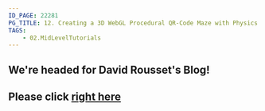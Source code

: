 ```yaml
---
ID_PAGE: 22281
PG_TITLE: 12. Creating a 3D WebGL Procedural QR-Code Maze with Physics
TAGS:
    - 02.MidLevelTutorials
---
```

## We're headed for David Rousset's Blog!

## Please click [right here](http://blogs.msdn.com/b/davrous/archive/2014/02/19/coding4fun-tutorial-creating-a-3d-webgl-procedural-qrcode-maze-with-babylon-js.aspx)
